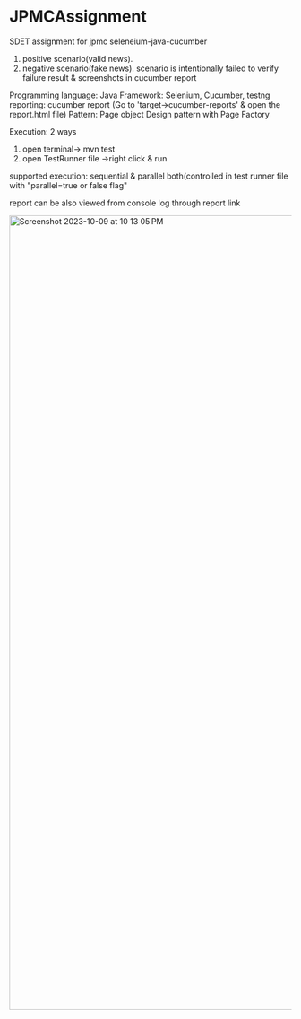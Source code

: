 # JPMCAssignment
SDET assignment for jpmc seleneium-java-cucumber
1. positive scenario(valid news).
2. negative scenario(fake news). scenario is intentionally failed to verify failure result & screenshots in cucumber report

Programming language: Java
Framework: Selenium, Cucumber, testng
reporting: cucumber report (Go to 'target->cucumber-reports' & open the report.html file)
Pattern: Page object Design pattern with Page Factory

Execution: 2 ways
1. open terminal-> mvn test
2. open TestRunner file ->right click & run

supported execution: sequential & parallel both(controlled in test runner file with "parallel=true or false flag" 

report can be also viewed from console log through report link

<img width="1417" alt="Screenshot 2023-10-09 at 10 13 05 PM" src="https://github.com/tapannath875/JPMCAssignment/assets/25865402/767ff821-a7ae-4c3a-86ff-dde13ac1b9ec">
